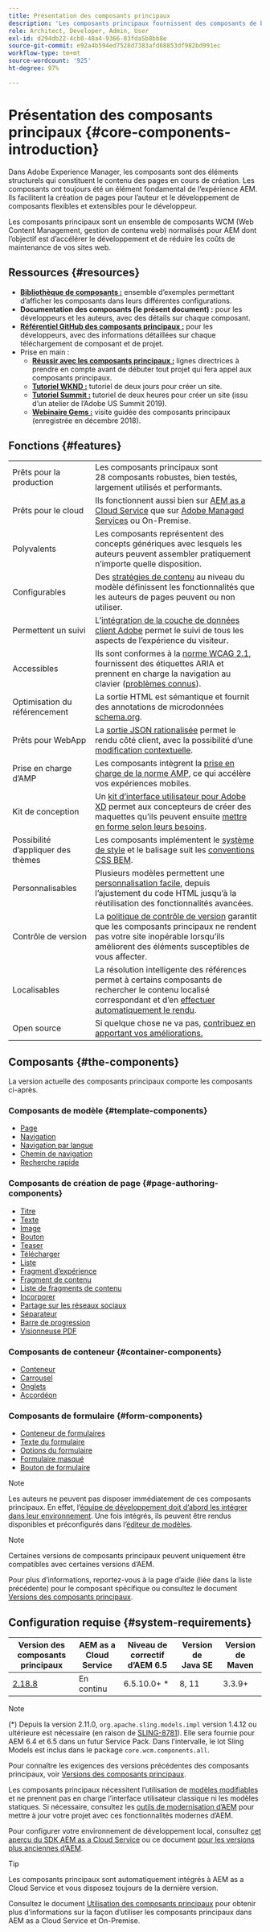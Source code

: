 ```yaml
---
title: Présentation des composants principaux
description: 'Les composants principaux fournissent des composants de base solides et extensibles, reposant sur les dernières technologies et les bonnes pratiques. '
role: Architect, Developer, Admin, User
exl-id: d294db22-4cb0-48a4-9366-03fda5b8bb8e
source-git-commit: e92a4b594ed7528d7383afd68853df982bd991ec
workflow-type: tm+mt
source-wordcount: '925'
ht-degree: 97%

---
```


# Présentation des composants principaux {#core-components-introduction}

Dans Adobe Experience Manager, les composants sont des éléments structurels qui constituent le contenu des pages en cours de création. Les composants ont toujours été un élément fondamental de l’expérience AEM. Ils facilitent la création de pages pour l’auteur et le développement de composants flexibles et extensibles pour le développeur.

Les composants principaux sont un ensemble de composants WCM (Web Content Management, gestion de contenu web) normalisés pour AEM dont l’objectif est d’accélérer le développement et de réduire les coûts de maintenance de vos sites web.

## Ressources {#resources}

* **[Bibliothèque de composants :](https://www.adobe.com/go/aem_cmp_library_fr)** ensemble d’exemples permettant d’afficher les composants dans leurs différentes configurations.
* **Documentation des composants (le présent document) :** pour les développeurs et les auteurs, avec des détails sur chaque composant.
* **[Référentiel GitHub des composants principaux :](https://github.com/adobe/aem-core-wcm-components)** pour les développeurs, avec des informations détaillées sur chaque téléchargement de composant et de projet.
* Prise en main :
   * **[Réussir avec les composants principaux :](/help/developing/success.md)** lignes directrices à prendre en compte avant de débuter tout projet qui fera appel aux composants principaux.
   * **[Tutoriel WKND :](https://experienceleague.adobe.com/docs/experience-manager-learn/getting-started-wknd-tutorial-develop/overview.html?lang=fr)** tutoriel de deux jours pour créer un site.
   * **[Tutoriel Summit :](https://expleague.azureedge.net/labs/L767/index.html)** tutoriel de deux heures pour créer un site (issu d’un atelier de l’Adobe US Summit 2019).
   * **[Webinaire Gems :](https://helpx.adobe.com/fr/experience-manager/kt/eseminars/gems/AEM-Core-Components.html)** visite guidée des composants principaux (enregistrée en décembre 2018).

## Fonctions {#features}

|  |  |
|---|---|
| Prêts pour la production | Les composants principaux sont 28 composants robustes, bien testés, largement utilisés et performants. |
| Prêts pour le cloud | Ils fonctionnent aussi bien sur [AEM as a Cloud Service](https://experienceleague.adobe.com/docs/experience-manager-cloud-service/landing/home.html?lang=fr) que sur [Adobe Managed Services](https://github.com/adobe/aem-project-archetype/tree/master/src/main/archetype/dispatcher.ams) ou On-Premise. |
| Polyvalents | Les composants représentent des concepts génériques avec lesquels les auteurs peuvent assembler pratiquement n’importe quelle disposition. |
| Configurables | Des [stratégies de contenu](https://experienceleague.adobe.com/docs/experience-manager-cloud-service/content/implementing/developing/full-stack/components-templates/templates.html#content-policies) au niveau du modèle définissent les fonctionnalités que les auteurs de pages peuvent ou non utiliser. |
| Permettent un suivi | L’[intégration de la couche de données client Adobe](/help/developing/data-layer/overview.md) permet le suivi de tous les aspects de l’expérience du visiteur. |
| Accessibles | Ils sont conformes à la [norme WCAG 2.1](https://www.w3.org/TR/WCAG21/), fournissent des étiquettes ARIA et prennent en charge la navigation au clavier ([problèmes connus](https://github.com/adobe/aem-core-wcm-components/issues?utf8=✓&amp;q=is%3Aissue+is%3Aopen+accessibility+in%3Atitle)). |
| Optimisation du référencement | La sortie HTML est sémantique et fournit des annotations de microdonnées [schema.org](https://schema.org). |
| Prêts pour WebApp | La [sortie JSON rationalisée](https://experienceleague.adobe.com/docs/experience-manager-learn/foundation/development/develop-sling-model-exporter.html?lang=fr) permet le rendu côté client, avec la possibilité d’une [modification contextuelle](https://experienceleague.adobe.com/docs/experience-manager-learn/sites/spa-editor/spa-editor-framework-feature-video-use.html?lang=fr). |
| Prise en charge d’AMP | Les composants intègrent la [prise en charge de la norme AMP](/help/developing/amp.md), ce qui accélère vos expériences mobiles. |
| Kit de conception | Un [kit d’interface utilisateur pour Adobe XD](https://experienceleague.adobe.com/docs/experience-manager-learn/assets/AEM-CoreComponents-UI-Kit.xd) permet aux concepteurs de créer des maquettes qu’ils peuvent ensuite [mettre en forme selon leurs besoins](https://github.com/adobe/aem-guides-wknd/releases/download/aem-guides-wknd-0.0.2/AEM_UI-kit-WKND.xd). |
| Possibilité d’appliquer des thèmes | Les composants implémentent le [système de style](https://experienceleague.adobe.com/docs/experience-manager-cloud-service/content/sites/authoring/features/style-system.html) et le balisage suit les [conventions CSS BEM](http://getbem.com/). |
| Personnalisables | Plusieurs modèles permettent une [personnalisation facile](developing/customizing.md), depuis l’ajustement du code HTML jusqu’à la réutilisation des fonctionnalités avancées. |
| Contrôle de version | La [politique de contrôle de version](https://github.com/adobe/aem-core-wcm-components/wiki/Versioning-policies) garantit que les composants principaux ne rendent pas votre site inopérable lorsqu’ils améliorent des éléments susceptibles de vous affecter. |
| Localisables | La résolution intelligente des références permet à certains composants de rechercher le contenu localisé correspondant et d’en [effectuer automatiquement le rendu](get-started/localization.md). |
| Open source | Si quelque chose ne va pas, [contribuez en apportant vos améliorations.](https://github.com/adobe/aem-core-wcm-components/blob/master/CONTRIBUTING.md) |

## Composants {#the-components}

La version actuelle des composants principaux comporte les composants ci-après.

### Composants de modèle {#template-components}

* [Page](components/page.md)
* [Navigation](components/navigation.md)
* [Navigation par langue](components/language-navigation.md)
* [Chemin de navigation](components/breadcrumb.md)
* [Recherche rapide](components/quick-search.md)

### Composants de création de page {#page-authoring-components}

* [Titre](components/title.md)
* [Texte](components/text.md)
* [Image](components/image.md)
* [Bouton](components/button.md)
* [Teaser](components/teaser.md)
* [Télécharger](components/download.md)
* [Liste](components/list.md)
* [Fragment d’expérience](components/experience-fragment.md)
* [Fragment de contenu](components/content-fragment-component.md)
* [Liste de fragments de contenu](components/content-fragment-list.md)
* [Incorporer](components/embed.md)
* [Partage sur les réseaux sociaux](components/sharing.md)
* [Séparateur](components/separator.md)
* [Barre de progression](components/progress-bar.md)
* [Visionneuse PDF](components/pdf-viewer.md)

### Composants de conteneur {#container-components}

* [Conteneur](components/container.md)
* [Carrousel](components/carousel.md)
* [Onglets](components/tabs.md)
* [Accordéon](components/accordion.md)

### Composants de formulaire {#form-components}

* [Conteneur de formulaires](components/forms/form-container.md)
* [Texte du formulaire](components/forms/form-text.md)
* [Options du formulaire](components/forms/form-options.md)
* [Formulaire masqué](components/forms/form-hidden.md)
* [Bouton de formulaire](components/forms/form-button.md)

>[!NOTE]
>
>Les auteurs ne peuvent pas disposer immédiatement de ces composants principaux. En effet, l’[équipe de développement doit d’abord les intégrer dans leur environnement](get-started/using.md). Une fois intégrés, ils peuvent être rendus disponibles et préconfigurés dans l’[éditeur de modèles](https://experienceleague.adobe.com/docs/experience-manager-cloud-service/sites/authoring/features/templates.html?lang=fr).

>[!NOTE]
>
>Certaines versions de composants principaux peuvent uniquement être compatibles avec certaines versions d’AEM.
>
>Pour plus d’informations, reportez-vous à la page d’aide (liée dans la liste précédente) pour le composant spécifique ou consultez le document [Versions des composants principaux](versions.md).

## Configuration requise {#system-requirements}

| Version des composants principaux | AEM as a Cloud Service | Niveau de correctif dʼAEM 6.5 | Version de Java SE | Version de Maven |
|---------|---------|---------|---------|---------|
| [2.18.8](https://github.com/adobe/aem-core-wcm-components/releases/tag/core.wcm.components.reactor-2.18.8) | En continu | 6.5.10.0+ * | 8, 11 | 3.3.9+ |

>[!NOTE]
>
>(*) Depuis la version 2.11.0, `org.apache.sling.models.impl` version 1.4.12 ou ultérieure est nécessaire (en raison de [SLING-8781](https://issues.apache.org/jira/browse/SLING-8781)). Elle sera fournie pour AEM 6.4 et 6.5 dans un futur Service Pack. Dans l’intervalle, le lot Sling Models est inclus dans le package `core.wcm.components.all`.

Pour connaître les exigences des versions précédentes des composants principaux, voir [Versions des composants principaux](versions.md).

Les composants principaux nécessitent l’utilisation de [modèles modifiables](https://experienceleague.adobe.com/docs/experience-manager-learn/sites/page-authoring/template-editor-feature-video-use.html?lang=fr) et ne prennent pas en charge l’interface utilisateur classique ni les modèles statiques. Si nécessaire, consultez les [outils de modernisation d’AEM](https://opensource.adobe.com/aem-modernize-tools/pages/tools.html) pour mettre à jour votre projet avec ces fonctionnalités modernes d’AEM.

Pour configurer votre environnement de développement local, consultez [cet aperçu du SDK AEM as a Cloud Service](https://experienceleague.adobe.com/docs/experience-manager-learn/cloud-service/local-development-environment-set-up/overview.html?lang=fr) ou ce document [pour les versions plus anciennes d’AEM](https://experienceleague.adobe.com/docs/experience-manager-learn/foundation/development/set-up-a-local-aem-development-environment.html?lang=fr).

>[!TIP]
>
>Les composants principaux sont automatiquement intégrés à AEM as a Cloud Service et vous disposez toujours de la dernière version.
>
>Consultez le document [Utilisation des composants principaux](/help/get-started/using.md) pour obtenir plus d’informations sur la façon d’utiliser les composants principaux dans AEM as a Cloud Service et On-Premise.
